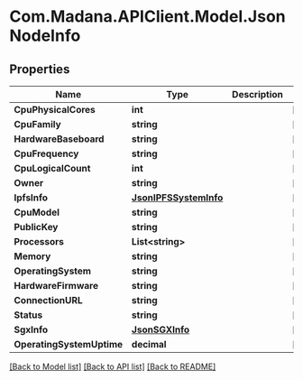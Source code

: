 
# Com.Madana.APIClient.Model.JsonNodeInfo

## Properties

Name | Type | Description | Notes
------------ | ------------- | ------------- | -------------
**CpuPhysicalCores** | **int** |  | [optional] 
**CpuFamily** | **string** |  | [optional] 
**HardwareBaseboard** | **string** |  | [optional] 
**CpuFrequency** | **string** |  | [optional] 
**CpuLogicalCount** | **int** |  | [optional] 
**Owner** | **string** |  | [optional] 
**IpfsInfo** | [**JsonIPFSSystemInfo**](JsonIPFSSystemInfo.md) |  | [optional] 
**CpuModel** | **string** |  | [optional] 
**PublicKey** | **string** |  | [optional] 
**Processors** | **List&lt;string&gt;** |  | [optional] 
**Memory** | **string** |  | [optional] 
**OperatingSystem** | **string** |  | [optional] 
**HardwareFirmware** | **string** |  | [optional] 
**ConnectionURL** | **string** |  | [optional] 
**Status** | **string** |  | [optional] 
**SgxInfo** | [**JsonSGXInfo**](JsonSGXInfo.md) |  | [optional] 
**OperatingSystemUptime** | **decimal** |  | [optional] 

[[Back to Model list]](../README.md#documentation-for-models)
[[Back to API list]](../README.md#documentation-for-api-endpoints)
[[Back to README]](../README.md)

